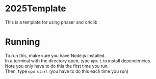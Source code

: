 # 2025Template
This is a template for using phaser and c4clib

# Running
To run this, make sure you have Node.js installed.  
In a terminal with the directory open, type `npm i` to install dependencies. Note you only have to do this the first time you run.  
Then, type `npm start` (you have to do this each time you run)
